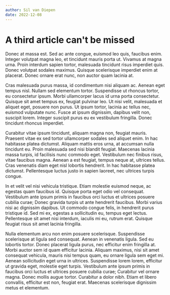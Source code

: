 ```yaml
---
author: Sil van Diepen
date: 2022-12-08
---
```


# A third article can't be missed

Donec at massa est. Sed ac ante congue, euismod leo quis, faucibus enim. Integer volutpat magna leo, et tincidunt mauris porta ut. Vivamus at magna urna. Proin interdum sapien tortor, malesuada tincidunt risus imperdiet quis. Donec volutpat sodales maximus. Quisque scelerisque imperdiet enim at placerat. Donec ornare erat nunc, non auctor quam lacinia at.

Cras malesuada purus massa, id condimentum nisi aliquam ac. Aenean eget tempus nisl. Nullam sed elementum tortor. Suspendisse ut rhoncus tortor, eu consectetur ipsum. Morbi ullamcorper lacus id urna porta consectetur. Quisque sit amet tempus ex, feugiat pulvinar leo. Ut nisi velit, malesuada et aliquet eget, posuere non purus. Ut ipsum tortor, lacinia ac tellus nec, euismod vulputate nunc. Fusce at ipsum dignissim, dapibus velit non, suscipit lorem. Integer suscipit purus eu ex vestibulum fringilla. Donec tincidunt rhoncus imperdiet.

Curabitur vitae ipsum tincidunt, aliquam magna non, feugiat mauris. Praesent vitae ex sed tortor ullamcorper sodales sed aliquet enim. In hac habitasse platea dictumst. Aliquam mattis eros urna, at accumsan nulla tincidunt eu. Proin malesuada sed nisi blandit feugiat. Maecenas lacinia massa turpis, id facilisis nunc commodo eget. Vestibulum nec finibus risus, vitae faucibus magna. Aenean a est feugiat, tempus neque at, ultrices tellus. Cras venenatis diam eget nisl lobortis hendrerit. In hac habitasse platea dictumst. Pellentesque luctus justo in sapien laoreet, nec ultrices turpis congue.

In et velit vel nisi vehicula tristique. Etiam molestie euismod neque, ac egestas quam faucibus id. Quisque porta eget odio vel consequat. Vestibulum ante ipsum primis in faucibus orci luctus et ultrices posuere cubilia curae; Donec gravida turpis ut ante hendrerit faucibus. Morbi varius nisi ac dignissim dapibus. Ut commodo congue felis, in hendrerit purus tristique id. Sed mi ex, egestas a sollicitudin eu, tempus eget lectus. Pellentesque sit amet nisi interdum, iaculis mi eu, rutrum erat. Quisque feugiat risus sit amet lacinia fringilla.

Nulla elementum arcu non enim posuere scelerisque. Suspendisse scelerisque at ligula sed consequat. Aenean in venenatis ligula. Sed eu lobortis tortor. Donec placerat ligula purus, nec efficitur enim fringilla at. Morbi auctor sem id quam efficitur lacinia. Aliquam maximus, nisi sit amet consequat vehicula, mauris nisi tempus quam, eu ornare ligula sem eget mi. Aenean sollicitudin eget urna in ultrices. Suspendisse lorem lorem, efficitur ut gravida eget, molestie eget turpis. Vestibulum ante ipsum primis in faucibus orci luctus et ultrices posuere cubilia curae; Curabitur vel ornare magna. Donec mollis augue tortor. Curabitur a dolor nibh. Etiam et libero convallis, efficitur est non, feugiat erat. Maecenas scelerisque dignissim metus et elementum.